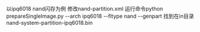 以ipq6018 nand闪存为例
修改nand-partition.xml
运行命令python prepareSingleImage.py --arch ipq6018 --fltype nand --genpart
找到在in目录nand-system-partition-ipq6018.bin
